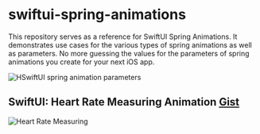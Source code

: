 # swiftui-spring-animations
This repository serves as a reference for SwiftUI Spring Animations. It demonstrates use cases for the various types of spring animations as well as parameters. No more guessing the values for the parameters of spring animations you create for your next iOS app. 


![HSwiftUI spring animation parameters ](https://github.com/GetStream/swiftui-spring-animations/blob/main/Misc/springParameters.svg)


## SwiftUI: Heart Rate Measuring Animation <a href="https://gist.github.com/amosgyamfi/2726ee16ec385a33e43b66d261aa69ea">Gist</a>
![Heart Rate Measuring ](https://github.com/GetStream/stream-swiftui-animations/blob/main/Misc/HeartRate.gif)

